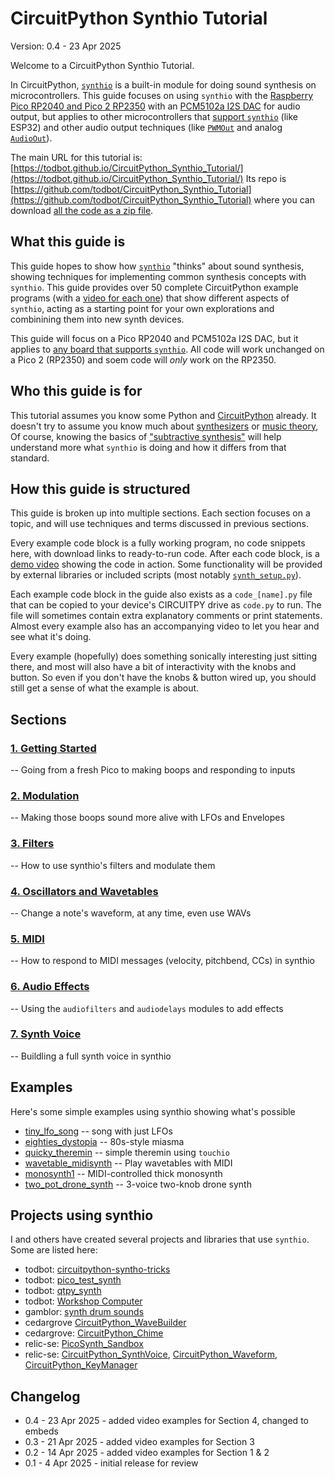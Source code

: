 
CircuitPython Synthio Tutorial
==============================

Version: 0.4 - 23 Apr 2025

Welcome to a CircuitPython Synthio Tutorial.

In CircuitPython, [`synthio`](https://docs.circuitpython.org/en/latest/shared-bindings/synthio/)
is a built-in module for doing sound synthesis
on microcontrollers.
This guide focuses on using `synthio` with the [Raspberry Pico RP2040 and Pico 2 RP2350](https://www.raspberrypi.com/documentation/microcontrollers/pico-series.html)
with an [PCM5102a I2S DAC](https://todbot.com/blog/2023/05/16/cheap-stereo-line-out-i2s-dac-for-circuitpython-arduino-synths/)
for audio output, but applies to other microcontrollers that [support `synthio`](https://docs.circuitpython.org/en/latest/shared-bindings/support_matrix.html?filter=synthio)
(like ESP32) and other audio output techniques (like [`PWMOut`](https://docs.circuitpython.org/en/latest/shared-bindings/pwmio/index.html#pwmio.PWMOut) and
analog [`AudioOut`](https://docs.circuitpython.org/en/latest/shared-bindings/audioio/index.html)).

The main URL for this tutorial is:
[https://todbot.github.io/CircuitPython_Synthio_Tutorial/](https://todbot.github.io/CircuitPython_Synthio_Tutorial/)
Its repo is [https://github.com/todbot/CircuitPython_Synthio_Tutorial](https://github.com/todbot/CircuitPython_Synthio_Tutorial) where you can download
[all the code as a zip file](https://github.com/todbot/CircuitPython_Synthio_Tutorial/archive/refs/heads/main.zip).


## What this guide is

This guide hopes to show how [`synthio`](https://docs.circuitpython.org/en/latest/shared-bindings/synthio/)
"thinks" about sound synthesis,
showing techniques for implementing common synthesis concepts with `synthio`.
This guide provides over 50 complete CircuitPython example programs (with a [video for each one](https://www.youtube.com/playlist?list=PLW9arycjoILj7l4WvLYqQbdK9b_ZYYPxy))
that show different aspects of `synthio`, acting as a starting point for your own explorations
and combinining them into new synth devices.

This guide will focus on a Pico RP2040 and PCM5102a I2S DAC,
but it applies to [any board that supports `synthio`](https://docs.circuitpython.org/en/latest/shared-bindings/support_matrix.html?filter=synthio).
All code will work unchanged on a Pico 2 (RP2350) and soem code will *only* work on
the RP2350.


## Who this guide is for

This tutorial assumes you know some Python and [CircuitPython](https://circuitpython.org) already.
It doesn't try to assume you know much about [synthesizers](https://www.youtube.com/watch?v=cWslSTTkiFU) or [music theory](https://www.youtube.com/watch?v=rgaTLrZGlk0),
Of course, knowing the basics of ["subtractive synthesis"](https://en.wikipedia.org/wiki/Subtractive_synthesis) will help understand
more what `synthio` is doing and how it differs from that standard.


## How this guide is structured

This guide is broken up into multiple sections. Each section focuses on a topic,
and will use techniques and terms discussed in previous sections.

Every example code block is a fully working program, no code snippets here, with
download links to ready-to-run code. After each code block, is a [demo video](https://www.youtube.com/playlist?list=PLW9arycjoILj7l4WvLYqQbdK9b_ZYYPxy)
showing the code in action.
Some functionality will be provided by external libraries or included scripts
(most notably [`synth_setup.py`](./1_getting_started/synth_setup.py)).

Each example code block in the guide also exists as a `code_[name].py` file
that can be copied to your device's CIRCUITPY drive as `code.py` to run.
The file will sometimes contain extra explanatory comments or print statements.
Almost every example also has an accompanying video to let you hear and see
what it's doing.

Every example (hopefully) does something sonically interesting just sitting there,
and most will also have a bit of interactivity with the knobs and button.
So even if you don't have the knobs & button wired up, you should still get a sense of
what the example is about.


## Sections


### [1. Getting Started](./README-1-Getting-Started.md)
-- Going from a fresh Pico to making boops and responding to inputs

### [2. Modulation](./README-2-Modulation.md)
-- Making those boops sound more alive with LFOs and Envelopes

### [3. Filters](./README-3-Filters.md)
-- How to use synthio's filters and modulate them

### [4. Oscillators and Wavetables](./README-4-Oscillators-Wavetables.md)
-- Change a note's waveform, at any time, even use WAVs

### [5. MIDI](./README-5-MIDI.md)
-- How to respond to MIDI messages (velocity, pitchbend, CCs) in synthio

### [6. Audio Effects](./README-6-Audio-Effects.md)
-- Using the `audiofilters` and `audiodelays` modules to add effects

### [7. Synth Voice](./README-7-Synth-Voice.md)
-- Buildling a full synth voice in synthio


## Examples

Here's some simple examples using synthio showing what's possible

* [tiny_lfo_song](https://www.youtube.com/watch?v=m_ALNCWXor0) -- song with just LFOs
* [eighties_dystopia](https://www.youtube.com/watch?v=EcDqYh-DzVA) -- 80s-style miasma
* [quicky_theremin]() -- simple theremin using `touchio`
* [wavetable_midisynth](https://www.youtube.com/watch?v=CrxaB_AVQqM) -- Play wavetables with MIDI
* [monosynth1](https://www.youtube.com/watch?v=EcDqYh-DzVA) -- MIDI-controlled thick monosynth
* [two_pot_drone_synth](https://www.youtube.com/watch?v=xEmhk-dVXqQ) -- 3-voice two-knob drone synth

## Projects using synthio

I and others have created several projects and libraries that use `synthio`.
Some are listed here:

* todbot: [circuitpython-syntho-tricks](https://github.com/todbot/circuitpython-synthio-tricks)
* todbot: [pico_test_synth](https://github.com/todbot/pico_test_synth)
* todbot: [qtpy_synth](https://github.com/todbot/qtpy_synth)
* todbot: [Workshop Computer](https://github.com/todbot/Workshop_Computer/tree/main/Demonstrations%2BHelloWorlds/CircuitPython)
* gamblor: [synth drum sounds](https://gist.github.com/gamblor21/15a430929abf0e10eeaba8a45b01f5a8)
* cedargrove [CircuitPython_WaveBuilder](https://github.com/CedarGroveStudios/CircuitPython_WaveBuilder)
* cedargrove: [CircuitPython_Chime](https://github.com/CedarGroveStudios/CircuitPython_Chime)
* relic-se: [PicoSynth_Sandbox](https://github.com/relic-se/PicoSynth_Sandbox/)
* relic-se: [CircuitPython_SynthVoice](https://github.com/relic-se/CircuitPython_SynthVoice), [CircuitPython_Waveform](https://github.com/relic-se/CircuitPython_Waveform), [CircuitPython_KeyManager](https://github.com/relic-se/CircuitPython_KeyManager)


## Changelog

- 0.4 - 23 Apr 2025 - added video examples for Section 4, changed to embeds
- 0.3 - 21 Apr 2025 - added video examples for Section 3
- 0.2 - 14 Apr 2025 - added video examples for Section 1 & 2
- 0.1 - 4 Apr 2025 - initial release for review
